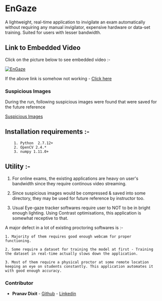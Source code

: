 # EnGaze

A lightweight, real-time application to invigilate an exam automatically without requiring any manual invigilator, expensive hardware or data-set training. Suited for users with lesser bandwidth.


## Link to Embedded Video

Click on the picture below to see embedded video :-

[![EnGaze](https://i.ytimg.com/vi/cF7wHhn4jXM/hqdefault.jpg)](https://youtu.be/cF7wHhn4jXM)

If the above link is somehow not working - [Click here](https://youtu.be/cF7wHhn4jXM)

### Suspicious Images

During the run, following suspicious images were found that were saved for the future reference

[Suspicious Images](https://github.com/prnvdixit/Engaze/tree/master/suspicious_images)

## Installation requirements :-
	
```
	1. Python  2.7.12+
	2. OpenCV 2.4.*
	3. numpy 1.11.0+
```

## Utility :-

1. For online exams, the existing applications are heavy on user's bandwidth since they require continous video streaming.

2. Since suspicious images would be compressed & saved into some directory, they may be used for future reference by instructor too.

2. Usual Eye-gaze tracker softwares require user to NOT to be in bright enough lighting. Using Contrast optimisations, this application is somewhat receptive to that.


A major defect in a lot of existing proctoring softwares is :-

	1. Majority of them requires good enough webcam for proper functioning.
	
	2. Some require a dataset for training the model at first - Training the dataset in real-time actually slows down the application.
	
	3. Most of them require a physical proctor at some remote location keeping an eye on students constantly. This application automates it with good enough accuracy.


### Contributor

* **Pranav Dixit** - [Github](https://github.com/prnvdixit) - [Linkedin](https://www.linkedin.com/in/prnvdixit/)
